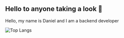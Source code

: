 ## Hello to anyone taking a look 👀

Hello, my name is Daniel and I am a backend developer



![Top Langs](https://github-readme-stats.vercel.app/api/top-langs/?username=anuraghazra&hide_progress=true)
